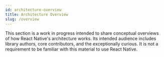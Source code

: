 ```yaml
---
id: architecture-overview
title: Architecture Overview
slug: /overview
---
```


This section is a work in progress intended to share conceptual overviews of how React Native's architecture works. Its intended audience includes library authors, core contributors, and the exceptionally curious. It is not a requirement to be familiar with this material to use React Native.
